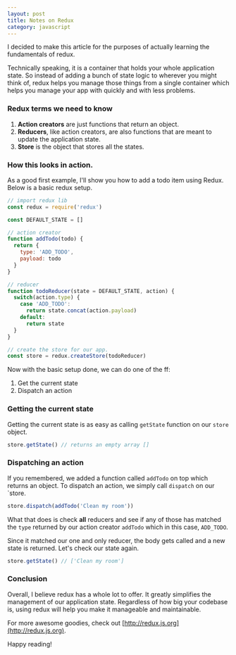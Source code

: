 ```yaml
---
layout: post
title: Notes on Redux
category: javascript
---
```


I decided to make this article for the purposes of actually learning the
fundamentals of redux.

Technically speaking, it is a container that holds your whole application
state. So instead of adding a bunch of state logic to wherever you might think
of, redux helps you manage those things from a single container which helps you manage your app with quickly and with less problems.

<!--break-->

### Redux terms we need to know

1. **Action creators** are just functions that return an object.
2. **Reducers**, like action creators, are also functions that are meant to
update the application state.
3. **Store** is the object that stores all the states.

### How this looks in action.

As a good first example, I'll show you how to add a todo item using Redux.
Below is a basic redux setup.

```javascript
// import redux lib
const redux = require('redux')

const DEFAULT_STATE = []

// action creator
function addTodo(todo) {
  return {
    type: 'ADD_TODO',
    payload: todo
  }
}

// reducer
function todoReducer(state = DEFAULT_STATE, action) {
  switch(action.type) {
    case 'ADD_TODO':
      return state.concat(action.payload)
    default:
      return state
  }
}

// create the store for our app.
const store = redux.createStore(todoReducer)
```

Now with the basic setup done, we can do one of the ff:

1. Get the current state
2. Dispatch an action

### Getting the current state

Getting the current state is as easy as calling `getState` function on our
`store` object.

```javascript
store.getState() // returns an empty array []
```

### Dispatching an action

If you remembered, we added a function called `addTodo` on top which returns an object. To dispatch an action, we simply call `dispatch` on our `store.

```javascript
store.dispatch(addTodo('Clean my room'))
```

What that does is check **all** reducers and see if any of those has matched
the `type` returned by our action creator `addTodo` which in this case, `ADD_TODO`.

Since it matched our one and only reducer, the body gets called and a new
state is returned. Let's check our state again.

```javascript
store.getState() // ['Clean my room']
```

### Conclusion

Overall, I believe redux has a whole lot to offer. It greatly simplifies the
management of our application state. Regardless of how big your codebase is, using redux will help you make it manageable and maintainable.

For more awesome goodies, check out [http://redux.js.org](http://redux.js.org).

Happy reading!